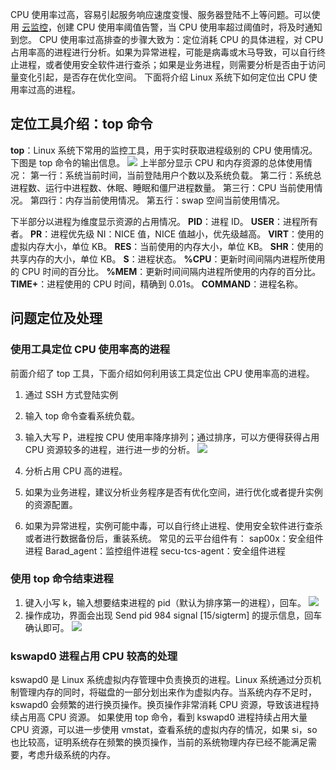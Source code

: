 CPU 使用率过高，容易引起服务响应速度变慢、服务器登陆不上等问题。可以使用 [云监控](/document/product/248/13466)，创建 CPU 使用率阈值告警，当 CPU 使用率超过阈值时，将及时通知到您。
CPU 使用率过高排查的步骤大致为：定位消耗 CPU 的具体进程，对 CPU 占用率高的进程进行分析。如果为异常进程，可能是病毒或木马导致，可以自行终止进程，或者使用安全软件进行查杀；如果是业务进程，则需要分析是否由于访问量变化引起，是否存在优化空间。
下面将介绍 Linux 系统下如何定位出 CPU 使用率过高的进程。
## 定位工具介绍：top 命令
**top**：Linux 系统下常用的监控工具，用于实时获取进程级别的 CPU 使用情况。下图是 top 命令的输出信息。
![](http://imgcache.tcecqpoc.fsphere.cn/image/mc.qcloudimg.com/static/img/8aab6354efba19443ffe88f3ace00794/image.png)
上半部分显示 CPU 和内存资源的总体使用情况：
第一行：系统当前时间，当前登陆用户个数以及系统负载。
第二行：系统总进程数、运行中进程数、休眠、睡眠和僵尸进程数量。
第三行：CPU 当前使用情况。
第四行：内存当前使用情况。
第五行：swap 空间当前使用情况。

下半部分以进程为维度显示资源的占用情况。
**PID**：进程 ID。
**USER**：进程所有者。
**PR**：进程优先级 NI：NICE 值，NICE 值越小，优先级越高。
**VIRT**：使用的虚拟内存大小，单位 KB。
**RES**：当前使用的内存大小，单位 KB。
**SHR**：使用的共享内存的大小，单位 KB。
**S**：进程状态。
**%CPU**：更新时间间隔内进程所使用的 CPU 时间的百分比。
**%MEM**：更新时间间隔内进程所使用的内存的百分比。
**TIME+**：进程使用的 CPU 时间，精确到 0.01s。
**COMMAND**：进程名称。

## 问题定位及处理
### 使用工具定位 CPU 使用率高的进程
前面介绍了 top 工具，下面介绍如何利用该工具定位出 CPU 使用率高的进程。
1. 通过 SSH 方式登陆实例

2. 输入 top 命令查看系统负载。

3. 输入大写 P，进程按 CPU 使用率降序排列；通过排序，可以方便得获得占用 CPU 资源较多的进程，进行进一步的分析。
![](http://imgcache.tcecqpoc.fsphere.cn/image/mc.qcloudimg.com/static/img/8aab6354efba19443ffe88f3ace00794/image.png)

4. 分析占用 CPU 高的进程。
 1. 如果为业务进程，建议分析业务程序是否有优化空间，进行优化或者提升实例的资源配置。
 2. 如果为异常进程，实例可能中毒，可以自行终止进程、使用安全软件进行查杀或者进行数据备份后，重装系统。
常见的云平台组件有：
sap00x：安全组件进程
Barad_agent：监控组件进程
secu-tcs-agent：安全组件进程

### 使用 top 命令结束进程
1. 键入小写 k，输入想要结束进程的 pid（默认为排序第一的进程），回车。
![](http://imgcache.tcecqpoc.fsphere.cn/image/mc.qcloudimg.com/static/img/020f93a8988e5354de47f34da6444849/image.png)
2. 操作成功，界面会出现 Send pid 984 signal [15/sigterm] 的提示信息，回车确认即可。
![](http://imgcache.tcecqpoc.fsphere.cn/image/mc.qcloudimg.com/static/img/0613aa978f9bffe78617a6374cd6ead6/image.png)

### kswapd0 进程占用 CPU 较高的处理
kswapd0 是 Linux 系统虚拟内存管理中负责换页的进程。Linux 系统通过分页机制管理内存的同时，将磁盘的一部分划出来作为虚拟内存。当系统内存不足时，kswapd0 会频繁的进行换页操作。换页操作非常消耗 CPU 资源，导致该进程持续占用高 CPU 资源。
如果使用 top 命令，看到 kswapd0 进程持续占用大量 CPU 资源，可以进一步使用 vmstat，查看系统的虚拟内存的情况，如果 si，so 也比较高，证明系统存在频繁的换页操作，当前的系统物理内存已经不能满足需要，考虑升级系统的内存。
